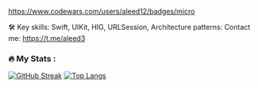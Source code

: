 https://www.codewars.com/users/aleed12/badges/micro




:hammer_and_wrench: Key skills: Swift, UIKit, HIG, URLSession,
Architecture patterns: 
Contact me: https://t.me/aleed3


### :fire: My Stats :
[![GitHub Streak](http://github-readme-streak-stats.herokuapp.com?user=aleed4&theme=dark&locale=ru&date_format=n%2Fj%5B%2FY%5D)](https://git.io/streak-stats)
[![Top Langs](https://github-readme-stats.vercel.app/api/top-langs/?aleed4&layout=compact&theme=vision-friendly-dark)](https://github.com/anuraghazra/github-readme-stats)
